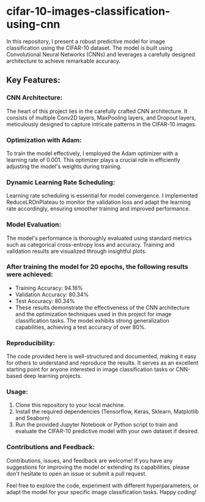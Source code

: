 # cifar-10-images-classification-using-cnn
In this repository, I present a robust predictive model for image classification using the CIFAR-10 dataset. The model is built using Convolutional Neural Networks (CNNs) and leverages a carefully designed architecture to achieve remarkable accuracy.

## Key Features:

### CNN Architecture:
The heart of this project lies in the carefully crafted CNN architecture. It consists of multiple Conv2D layers, MaxPooling layers, and Dropout layers, meticulously designed to capture intricate patterns in the CIFAR-10 images.

### Optimization with Adam:
To train the model effectively, I employed the Adam optimizer with a learning rate of 0.001. This optimizer plays a crucial role in efficiently adjusting the model's weights during training.

### Dynamic Learning Rate Scheduling: 
Learning rate scheduling is essential for model convergence. I implemented ReduceLROnPlateau to monitor the validation loss and adapt the learning rate accordingly, ensuring smoother training and improved performance.

### Model Evaluation: 
The model's performance is thoroughly evaluated using standard metrics such as categorical cross-entropy loss and accuracy. Training and validation results are visualized through insightful plots.

### After training the model for 20 epochs, the following results were achieved:
- Training Accuracy: 94.16%
- Validation Accuracy: 80.34%
- Test Accuracy: 80.34%
- These results demonstrate the effectiveness of the CNN architecture and the optimization techniques used in this project for image classification tasks. The model exhibits strong generalization capabilities, achieving a test accuracy of over 80%.

### Reproducibility: 
The code provided here is well-structured and documented, making it easy for others to understand and reproduce the results. It serves as an excellent starting point for anyone interested in image classification tasks or CNN-based deep learning projects.

### Usage:

1. Clone this repository to your local machine.
2. Install the required dependencies (Tensorflow, Keras, Sklearn, Matplotlib and Seaborn)
3. Run the provided Jupyter Notebook or Python script to train and evaluate the CIFAR-10 predictive model with your own dataset if desired.

### Contributions and Feedback:
Contributions, issues, and feedback are welcome! If you have any suggestions for improving the model or extending its capabilities, please don't hesitate to open an issue or submit a pull request.

Feel free to explore the code, experiment with different hyperparameters, or adapt the model for your specific image classification tasks. Happy coding!
